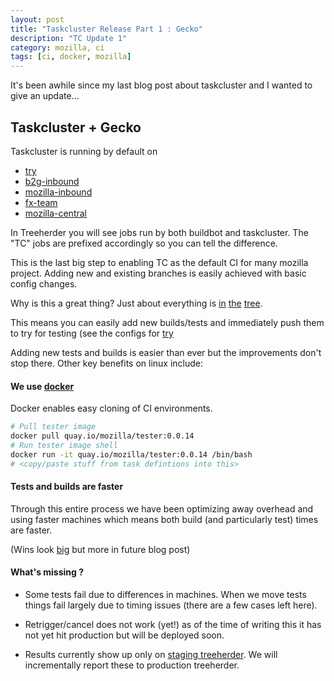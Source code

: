 ```yaml
---
layout: post
title: "Taskcluster Release Part 1 : Gecko"
description: "TC Update 1"
category: mozilla, ci
tags: [ci, docker, mozilla]
---
```


It's been awhile since my last blog post about taskcluster and I wanted to give an update...

## Taskcluster + Gecko

Taskcluster is running by default on

  - [try](https://treeherder.allizom.org/#/jobs?repo=try)
  - [b2g-inbound](https://treeherder.allizom.org/#/jobs?repo=b2g-inbound)
  - [mozilla-inbound](https://treeherder.allizom.org/#/jobs?repo=mozilla-inbound)
  - [fx-team](https://treeherder.allizom.org/#/jobs?repo=fx-team)
  - [mozilla-central](https://treeherder.allizom.org/#/jobs?repo=mozilla-central)


In Treeherder you will see jobs run by both buildbot and taskcluster. The "TC" jobs are
prefixed accordingly so you can tell the difference.

This is the last big step to enabling TC as the default CI for many mozilla
project. Adding new and existing branches is easily achieved with basic config changes.

Why is this a great thing? Just about everything is [in](https://dxr.mozilla.org/mozilla-central/source/testing/taskcluster/mach_commands.py) [the](https://dxr.mozilla.org/mozilla-central/source/testing/docker) [tree](https://dxr.mozilla.org/mozilla-central/source/testing/taskcluster/tasks/builds).

This means you can easily add new builds/tests and immediately push them
to try for testing (see the configs for [try](https://dxr.mozilla.org/mozilla-central/source/testing/taskcluster/tasks/branches/try/job_flags.yml)

Adding new tests and builds is easier than ever but the improvements don't stop there. Other key benefits on linux include:

#### We use [docker](https://dxr.mozilla.org/mozilla-central/source/testing/docker)

Docker enables easy cloning of CI environments.

```sh
# Pull tester image
docker pull quay.io/mozilla/tester:0.0.14
# Run tester image shell
docker run -it quay.io/mozilla/tester:0.0.14 /bin/bash
# <copy/paste stuff from task defintions into this>
```

#### Tests and builds are faster

Through this entire process we have been optimizing away overhead and using faster
machines which means both build (and particularly test) times are faster.

(Wins look [big](https://treeherder.allizom.org/#/jobs?repo=b2g-inbound&revision=233af1dfa476) but more in future blog post)

#### What's missing ?

 - Some tests fail due to differences in machines. When we move tests things
 fail largely due to timing issues (there are a few cases left here).

 - Retrigger/cancel does not work (yet!) as of the time of writing this it has
 not yet hit production but will be deployed soon.

 - Results currently show up only on [staging treeherder](https://treeherder.allizom.org).
   We will incrementally report these to production treeherder.
